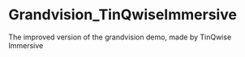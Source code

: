 # Grandvision_TinQwiseImmersive
The improved version of the grandvision demo, made by TinQwise Immersive
